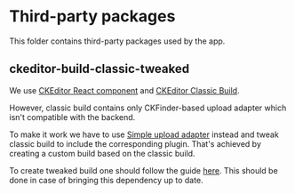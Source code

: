 # Third-party packages

This folder contains third-party packages used by the app.

## ckeditor-build-classic-tweaked

We use [CKEditor React component](https://ckeditor.com/docs/ckeditor5/latest/builds/guides/integration/frameworks/react.html) 
and [CKEditor Classic Build](https://ckeditor.com/docs/ckeditor5/latest/builds/guides/overview.html#available-builds).

However, classic build contains only CKFinder-based upload adapter which isn't compatible with the backend.

To make it work we have to use [Simple upload adapter](https://ckeditor.com/docs/ckeditor5/latest/features/image-upload/simple-upload-adapter.html) 
instead and tweak classic build to include the corresponding plugin. That's achieved by creating a custom build based on 
the classic build.

To create tweaked build one should follow the guide [here](https://ckeditor.com/docs/ckeditor5/latest/builds/guides/integration/installing-plugins.html#adding-a-plugin-to-a-build). 
This should be done in case of bringing this dependency up to date.

